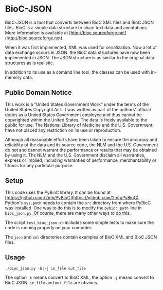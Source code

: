 # BioC-JSON #

BioC-JSON is a tool that converts between BioC XML files and BioC JSON
files. BioC is a simple data structure to share text data and
annotations. More information is available at
[http://bioc.sourceforge.net](http://bioc.sourceforge.net).

When it was first implemented, XML was used for serialization. Now a
lot of data exchange occurs in JSON.  the BioC data structures have
now been implemented in JSON. The JSON structure is as similar to the
original data structures as is realistic.

In addition to its use as a comand line tool, the classes can be used
with in-memory data.

## Public Domain Notice ##

This work is a "United States Government Work" under the terms of the
United States Copyright Act. It was written as part of the authors'
official duties as a United States Government employee and thus cannot
be copyrighted within the United States. The data is freely available
to the public for use. The National Library of Medicine and the U.S.
Government have not placed any restriction on its use or reproduction.

Although all reasonable efforts have been taken to ensure the accuracy
and reliability of the data and its source code, the NLM and the
U.S. Government do not and cannot warrant the performance or results
that may be obtained by using it. The NLM and the U.S. Government
disclaim all warranties, express or implied, including warranties of
performance, merchantability or fitness for any particular purpose.

## Setup

This code uses the PyBioC library. It can be found at
[https://github.com/2mh/PyBioC](https://github.com/2mh/PyBioC). Python's `sys.path` needs to contain
the `src` directory from where PyBioC was installed. One way to do
this is to modify the `pybioc_path` line in `bioc_json.py`. Of course,
there are many other ways to do this.

The script `test_bioc_json.sh` includes some simple tests to make sure
the code is running properly on your computer.

The `json` and `xml` directories contain examples of BioC XML and BioC
JSON files.

## Usage

    ./bioc_json.py -b|-j in_file out_file

The option `-b` means convert to BioC XML, the option `-j` means convert
to BioC JSON. `in_file` and `out_file` are obvious.
